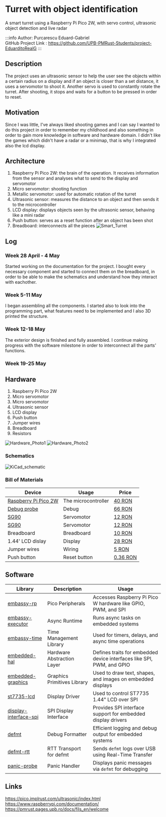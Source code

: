 # Turret with object identification
A smart turret using a Raspberry Pi Pico 2W, with servo control, ultrasonic object detection and live radar

:::info
Author: Purcarescu Eduard-Gabriel \
GitHub Project Link : https://github.com/UPB-PMRust-Students/project-EduarditoRealG
:::

## Description
The project uses an ultrasonic sensor to help the user see the objects within a certain radius on a display and if an object is closer than a set distance, it uses a servomotor to shoot it. Another servo is used to constantly rotate the turret. After shooting, it stops and waits for a button to be pressed in order to reset.

## Motivation
Since I was little, I've always liked shooting games and I can say I wanted to do this project in order to remember my childhood and also something in order to gain more knowledge in software and hardware domain. I didn't like the games which didn't have a radar or a minimap, that is why I integrated also the lcd display.

## Architecture
1. Raspberry Pi Pico 2W: the brain of the operation. It receives information from the sensor and analyses what to send to the display and servomotor
2. Micro servomotor: shooting function
3. Metallic servomotor: used for automatic rotation of the turret
4. Ultrasonic sensor: measures the distance to an object and then sends it to the microcontroller
5. LCD display: displays objects seen by the ultrasonic sensor, behaving like a mini radar
6. Push button: serves as a reset function after an object has been shot
7. Breadboard: interconnects all the pieces
![Smart_Turret](./diagram.webp)

## Log

### Week 28 April - 4 May
Started working on the documentation for the project. I bought every necessary component and started to connect them on the breadboard, in order to be able to make the schematics and understand how they interact with eachother.
### Week 5-11 May
I began assembling all the components. I started also to look into the programming part, what features need to be implemented and I also 3D printed the structure.
### Week 12-18 May
The exterior design is finished and fully assembled. I continue making progress with the software milestone in order to interconnect all the parts' functions.

### Week 19-25 May


## Hardware
1. Raspberry Pi Pico 2W
2. Micro servomotor
3. Micro servomotor
4. Ultrasonic sensor
5. LCD display
6. Push button
7. Jumper wires
8. Breadboard
9. Resistors


![Hardware_Photo1](./hardware2.webp)
![Hardware_Photo2](./hardware1.webp)

### Schematics

![KiCad_schematic](./kicad.svg)


### Bill of Materials
| Device | Usage | Price |
|--------|--------|-------|
| [Raspberry Pi Pico 2W](https://www.raspberrypi.com/documentation/microcontrollers/pico-series.html) | The microcontroller | [40 RON](https://www.optimusdigital.ro/en/raspberry-pi-boards/13327-raspberry-pi-pico-2-w.html?search_query=raspberry+pi+pico+2w&results=36) |
| [Debug probe](https://www.raspberrypi.com/documentation/microcontrollers/debug-probe.html) | Debug | [66 RON](https://www.optimusdigital.ro/en/accesories/12777-raspberry-pi-debug-probe.html?search_query=debug+probe&results=8) |
| [SG90](http://www.ee.ic.ac.uk/pcheung/teaching/DE1_EE/stores/sg90_datasheet.pdf) | Servomotor | [12 RON](https://www.optimusdigital.ro/en/servomotors/2261-micro-servo-motor-sg90-180.html?search_query=sg90&results=11) |
| [SG90](http://www.ee.ic.ac.uk/pcheung/teaching/DE1_EE/stores/sg90_datasheet.pdf) | Servomotor | [12 RON](https://www.optimusdigital.ro/en/servomotors/2261-micro-servo-motor-sg90-180.html?search_query=sg90&results=11) |
| Breadboard | Breadboard | [10 RON](https://www.optimusdigital.ro/en/breadboards/8-breadboard-hq-830-points.html) |
| 1.44' LCD dislay | Display | [28 RON](https://www.optimusdigital.ro/en/lcds/870-144-lcd-module-128x128-px-red.html) |
| Jumper wires | Wiring | [5 RON](https://www.optimusdigital.ro/en/wires-with-connectors/889-set-fire-tata-tata-10p-20-cm.html?search_query=jumper+wires&results=94) |
| Push button | Reset button | [0.36 RON](https://www.optimusdigital.ro/en/buttons-and-switches/1119-6x6x6-push-button.html?search_query=button&results=491) |

## Software

| Library | Description | Usage |
|---------|-------------|-------|
| [embassy-rp](https://docs.embassy.dev/embassy-rp/latest/rp2040/) | Pico Peripherals | Accesses Raspberry Pi Pico W hardware like GPIO, PWM, and SPI |
| [embassy-executor](https://docs.embassy.dev/embassy-executor/latest/embassy_executor/) | Async Runtime | Runs async tasks on embedded systems |
| [embassy-time](https://docs.rs/embassy-time/latest/embassy_time/) | Time Management Library | Used for timers, delays, and async time operations |
| [embedded-hal](https://docs.rs/embedded-hal/latest/embedded_hal/) | Hardware Abstraction Layer | Defines traits for embedded device interfaces like SPI, PWM, and GPIO |
| [embedded-graphics](https://docs.rs/embedded-graphics/latest/embedded_graphics/) | Graphics Primitives Library | Used to draw text, shapes, and images on embedded displays |
| [st7735-lcd](https://docs.rs/st7735-lcd/latest/st7735_lcd/) | Display Driver | Used to control ST7735 1.44" LCD over SPI |
| [display-interface-spi](https://docs.rs/display-interface-spi/latest/display_interface_spi/) | SPI Display Interface | Provides SPI interface support for embedded display drivers |
| [defmt](https://docs.rs/defmt/latest/defmt/) | Debug Formatter | Efficient logging and debug output for embedded systems |
| [defmt-rtt](https://docs.rs/defmt-rtt/latest/defmt_rtt/) | RTT Transport for defmt | Sends `defmt` logs over USB using Real-Time Transfer |
| [panic-probe](https://docs.rs/panic-probe/latest/panic_probe/) | Panic Handler | Displays panic messages via `defmt` for debugging |

## Links
https://pico.implrust.com/ultrasonic/index.html
https://www.raspberrypi.com/documentation/
https://pmrust.pages.upb.ro/docs/fils_en/welcome

